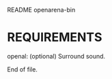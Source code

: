 README openarena-bin


REQUIREMENTS
============

openal:  (optional)  Surround sound.


End of file.
